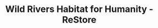 ---
title: "Wild Rivers Habitat for Humanity - ReStore"
url: /st-croix-falls/wild-rivers-habitat-for-humanity-restore/
shop: charity
---
